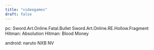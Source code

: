 ```yaml
---
title: "videogames"
draft: false
---
```

pc:
Sword.Art.Online.Fatal.Bullet
Sword.Art.Online.RE.Hollow.Fragment
Hitman: Absolution
Hitman: Blood Money 

android:
naruto NXB NV
